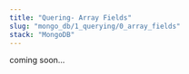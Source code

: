 ```yaml
---
title: "Quering- Array Fields"
slug: "mongo_db/1_querying/0_array_fields"
stack: "MongoDB"
---
```


coming soon...